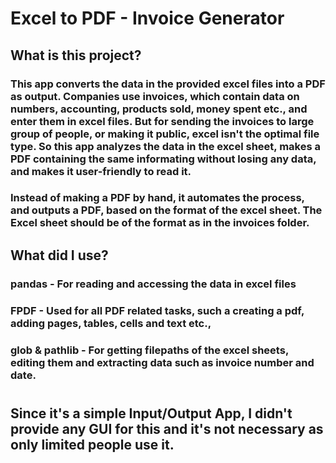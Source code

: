 # Excel to PDF -  Invoice Generator

## What is this project?
### This app converts the data in the provided excel files into a PDF as output. Companies use invoices, which contain data on numbers, accounting, products sold, money spent etc., and enter them in excel files. But for sending the invoices to large group of people, or making it public, excel isn't the optimal file type. So this app analyzes the data in the excel sheet, makes a PDF containing the same informating without losing any data, and makes it user-friendly to read it. 
### Instead of making a PDF by hand, it automates the process, and outputs a PDF, based on the format of the excel sheet. The Excel sheet should be of the format as in the invoices folder.

## What did I use?
### pandas - For reading and accessing the data in excel files
### FPDF - Used for all PDF related tasks, such a creating a pdf, adding pages, tables, cells and text etc.,

### glob & pathlib - For getting filepaths of the excel sheets, editing them and extracting data such as invoice number and date. 


#

## Since it's a simple Input/Output App, I didn't provide any GUI for this and it's not necessary as only limited people use it. 
